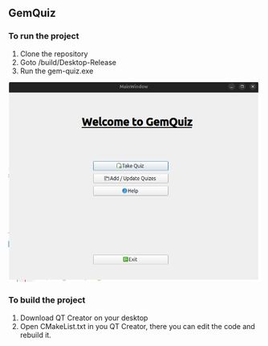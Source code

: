 ## GemQuiz

### To run the project
1. Clone the repository
2. Goto /build/Desktop-Release
3. Run the gem-quiz.exe

<img src="./views/image.png" />

### To build the project
1. Download QT Creator on your desktop
2. Open CMakeList.txt in you QT Creator, there you can edit the code and rebuild it.

